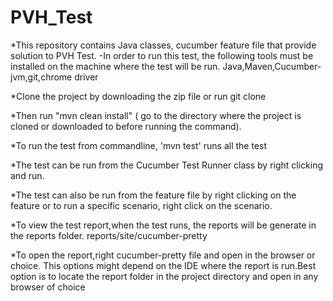 # PVH_Test

*This repository contains Java classes, cucumber feature file that provide solution to PVH Test. -In order to run this test, the following tools must be installed on the machine where the test will be run. Java,Maven,Cucumber-jvm,git,chrome driver 

*Clone the project by downloading the zip file or run git clone
 
*Then run "mvn clean install" ( go to the directory where the project is cloned or downloaded to before running the command).

*To run the test from commandline, 'mvn test' runs all the test

*The test can be run from the Cucumber Test Runner class by right clicking and run.

*The test can also be run from the feature file by right clicking on the feature or to run a specific scenario, right click on the scenario.

*To view the test report,when the test runs, the reports will be generate in the reports folder. reports/site/cucumber-pretty

*To open the report,right cucumber-pretty file and open in the browser or choice. This options might depend on the IDE where the report is run.Best option is to locate the report folder in the project directory and open in any browser of choice
